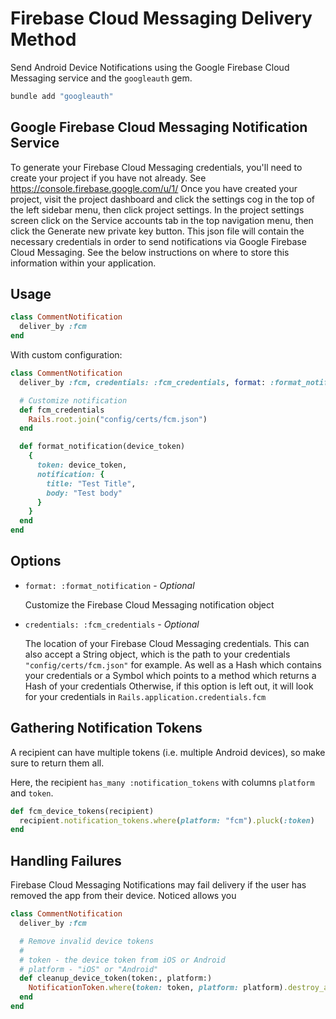 # Firebase Cloud Messaging Delivery Method

Send Android Device Notifications using the Google Firebase Cloud Messaging service and the `googleauth` gem.

```bash
bundle add "googleauth"
```

## Google Firebase Cloud Messaging Notification Service

To generate your Firebase Cloud Messaging credentials, you'll need to create your project if you have not already. See https://console.firebase.google.com/u/1/
Once you have created your project, visit the project dashboard and click the settings cog in the top of the left sidebar menu, then click project settings.
In the project settings screen click on the Service accounts tab in the top navigation menu, then click the Generate new private key button.
This json file will contain the necessary credentials in order to send notifications via Google Firebase Cloud Messaging.
See the below instructions on where to store this information within your application.

## Usage

```ruby
class CommentNotification
  deliver_by :fcm
end
```

With custom configuration:

```ruby
class CommentNotification
  deliver_by :fcm, credentials: :fcm_credentials, format: :format_notification

  # Customize notification
  def fcm_credentials
    Rails.root.join("config/certs/fcm.json")
  end

  def format_notification(device_token)
    {
      token: device_token,
      notification: {
        title: "Test Title",
        body: "Test body"
      }
    }
  end
end
```

## Options

* `format: :format_notification` - *Optional*

  Customize the Firebase Cloud Messaging notification object

* `credentials: :fcm_credentials` - *Optional*

  The location of your Firebase Cloud Messaging credentials.
  This can also accept a String object, which is the path to your credentials `"config/certs/fcm.json"` for example.
  As well as a Hash which contains your credentials or a Symbol which points to a method which returns a Hash of your credentials
  Otherwise, if this option is left out, it will look for your credentials in `Rails.application.credentials.fcm`

## Gathering Notification Tokens

A recipient can have multiple tokens (i.e. multiple Android devices), so make sure to return them all.

Here, the recipient `has_many :notification_tokens` with columns `platform` and `token`.

```ruby
def fcm_device_tokens(recipient)
  recipient.notification_tokens.where(platform: "fcm").pluck(:token)
end
```

## Handling Failures

Firebase Cloud Messaging Notifications may fail delivery if the user has removed the app from their device. Noticed allows you

```ruby
class CommentNotification
  deliver_by :fcm

  # Remove invalid device tokens
  #
  # token - the device token from iOS or Android
  # platform - "iOS" or "Android"
  def cleanup_device_token(token:, platform:)
    NotificationToken.where(token: token, platform: platform).destroy_all
  end
end
```
